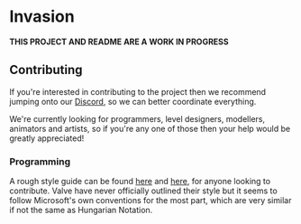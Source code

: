 # Invasion

**THIS PROJECT AND README ARE A WORK IN PROGRESS**

## Contributing

If you're interested in contributing to the project then we recommend jumping onto our [Discord](https://discord.gg/EdmwgVk), so we can better coordinate everything.

We're currently looking for programmers, level designers, modellers, animators and artists, so if you're any one of those then your help would be greatly appreciated!

### Programming

A rough style guide can be found [here](https://docs.microsoft.com/en-us/windows/win32/stg/coding-style-conventions) and [here](http://web.mst.edu/~cpp/common/hungarian.html), for anyone looking
to contribute. Valve have never officially outlined their style but it seems to follow Microsoft's own conventions for the most part, which are very similar if not the same as Hungarian Notation.

